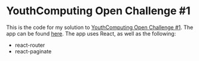 # YouthComputing Open Challenge #1
This is the code for my solution to [YouthComputing Open Challenge #1](https://youthcomputing.ca/challenges/challenge_1.pdf).
The app can be found [here](https://truered8-yc1.web.app).
The app uses React, as well as the following:
* react-router
* react-paginate